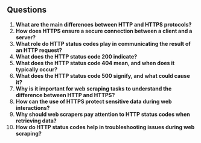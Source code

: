 ## Questions
1. **What are the main differences between HTTP and HTTPS protocols?**  
2. **How does HTTPS ensure a secure connection between a client and a server?**  
3. **What role do HTTP status codes play in communicating the result of an HTTP request?**  
4. **What does the HTTP status code 200 indicate?**  
5. **What does the HTTP status code 404 mean, and when does it typically occur?**  
6. **What does the HTTP status code 500 signify, and what could cause it?**  
7. **Why is it important for web scraping tasks to understand the difference between HTTP and HTTPS?**  
8. **How can the use of HTTPS protect sensitive data during web interactions?**  
9. **Why should web scrapers pay attention to HTTP status codes when retrieving data?**  
10. **How do HTTP status codes help in troubleshooting issues during web scraping?**  
